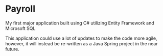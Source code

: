 # Payroll
My first major application built using C# utilizing Entity Framework and Microsoft SQL


This application could use a lot of updates to make the code more agile, however, it will instead be re-written as a Java Spring 
project in the near future.
